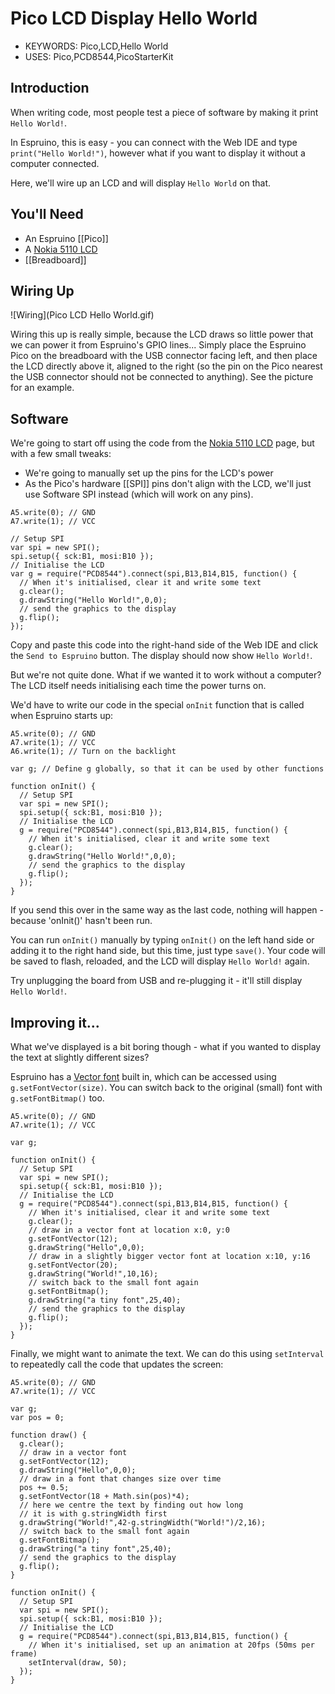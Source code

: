 <!--- Copyright (c) 2015 Gordon Williams, Pur3 Ltd. See the file LICENSE for copying permission. -->
Pico LCD Display Hello World
=========================

* KEYWORDS: Pico,LCD,Hello World
* USES: Pico,PCD8544,PicoStarterKit

Introduction
-----------

When writing code, most people test a piece of software by making it print `Hello World!`.

In Espruino, this is easy - you can connect with the Web IDE and type `print("Hello World!")`, however what if you want to display it without a computer connected.

Here, we'll wire up an LCD and will display `Hello World` on that.

You'll Need
----------

* An Espruino [[Pico]]
* A [Nokia 5110 LCD](/PCD8544)
* [[Breadboard]]

Wiring Up
--------

![Wiring](Pico LCD Hello World.gif)

Wiring this up is really simple, because the LCD draws so little power that we can power it from Espruino's GPIO lines... Simply place the Espruino Pico on the breadboard with the USB connector facing left, and then place the LCD directly above it, aligned to the right (so the pin on the Pico nearest the USB connector should not be connected to anything). See the picture for an example.

Software
-------

We're going to start off using the code from the [Nokia 5110 LCD](/PCD8544) page, but with a few small tweaks:

* We're going to manually set up the pins for the LCD's power
* As the Pico's hardware [[SPI]] pins don't align with the LCD, we'll just use Software SPI instead (which will work on any pins).

```
A5.write(0); // GND
A7.write(1); // VCC

// Setup SPI
var spi = new SPI();
spi.setup({ sck:B1, mosi:B10 });
// Initialise the LCD
var g = require("PCD8544").connect(spi,B13,B14,B15, function() {
  // When it's initialised, clear it and write some text
  g.clear();
  g.drawString("Hello World!",0,0);
  // send the graphics to the display
  g.flip();
});
```

Copy and paste this code into the right-hand side of the Web IDE and click the `Send to Espruino` button. The display should now show `Hello World!`.

But we're not quite done. What if we wanted it to work without a computer? The LCD itself needs initialising each time the power turns on.

We'd have to write our code in the special `onInit` function that is called when Espruino starts up:

```
A5.write(0); // GND
A7.write(1); // VCC
A6.write(1); // Turn on the backlight

var g; // Define g globally, so that it can be used by other functions

function onInit() {
  // Setup SPI
  var spi = new SPI();
  spi.setup({ sck:B1, mosi:B10 });
  // Initialise the LCD
  g = require("PCD8544").connect(spi,B13,B14,B15, function() {
    // When it's initialised, clear it and write some text
    g.clear();
    g.drawString("Hello World!",0,0);
    // send the graphics to the display
    g.flip();
  });
}
```

If you send this over in the same way as the last code, nothing will happen - because 'onInit()' hasn't been run.

You can run `onInit()` manually by typing `onInit()` on the left hand side or adding it to the right hand side, but this time, just type `save()`. Your code will be saved to flash, reloaded, and the LCD will display `Hello World!` again.

Try unplugging the board from USB and re-plugging it - it'll still display `Hello World!`.


Improving it...
--------------

What we've displayed is a bit boring though - what if you wanted to display the text at slightly different sizes?

Espruino has a [Vector font](/Fonts) built in, which can be accessed using `g.setFontVector(size)`. You can switch back to the original (small) font with `g.setFontBitmap()` too.

```
A5.write(0); // GND
A7.write(1); // VCC

var g;

function onInit() {
  // Setup SPI
  var spi = new SPI();
  spi.setup({ sck:B1, mosi:B10 });
  // Initialise the LCD
  g = require("PCD8544").connect(spi,B13,B14,B15, function() {
    // When it's initialised, clear it and write some text
    g.clear();
    // draw in a vector font at location x:0, y:0
    g.setFontVector(12);
    g.drawString("Hello",0,0);
    // draw in a slightly bigger vector font at location x:10, y:16
    g.setFontVector(20);
    g.drawString("World!",10,16);
    // switch back to the small font again
    g.setFontBitmap();
    g.drawString("a tiny font",25,40);
    // send the graphics to the display
    g.flip();
  });
}
```

Finally, we might want to animate the text. We can do this using `setInterval` to repeatedly call the code that updates the screen:

```
A5.write(0); // GND
A7.write(1); // VCC

var g;
var pos = 0;

function draw() {
  g.clear();
  // draw in a vector font
  g.setFontVector(12);
  g.drawString("Hello",0,0);
  // draw in a font that changes size over time
  pos += 0.5;
  g.setFontVector(18 + Math.sin(pos)*4);
  // here we centre the text by finding out how long
  // it is with g.stringWidth first
  g.drawString("World!",42-g.stringWidth("World!")/2,16);
  // switch back to the small font again
  g.setFontBitmap();
  g.drawString("a tiny font",25,40);
  // send the graphics to the display
  g.flip();
}

function onInit() {
  // Setup SPI
  var spi = new SPI();
  spi.setup({ sck:B1, mosi:B10 });
  // Initialise the LCD
  g = require("PCD8544").connect(spi,B13,B14,B15, function() {
    // When it's initialised, set up an animation at 20fps (50ms per frame)
    setInterval(draw, 50);
  });
}
```
